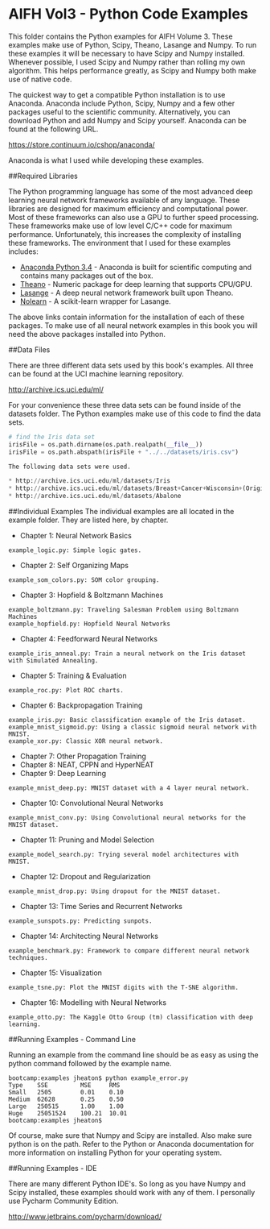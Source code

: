 AIFH Vol3  - Python Code Examples
====
This folder contains the Python examples for AIFH Volume 3.  These examples make use of 
Python, Scipy, Theano, Lasange and Numpy.  To run these examples it will be necessary to 
have Scipy and Numpy installed.  Whenever possible, I used Scipy and Numpy rather than 
rolling my own algorithm.  This helps performance greatly, as Scipy and Numpy both make 
use of native  code.

The quickest way to get a compatible Python installation is to use Anaconda.  Anaconda
include Python, Scipy, Numpy and a few other packages useful to the scientific community.
Alternatively, you can download Python and add Numpy and Scipy yourself.  Anaconda
can be found at the following URL.

https://store.continuum.io/cshop/anaconda/

Anaconda is what I used while developing these examples.

##Required Libraries

The Python programming language has some of the most advanced deep learning neural network
frameworks available of any language.  These libraries are designed for maximum 
efficiency and computational power.  Most of these frameworks can also use a GPU to 
further speed processing.  These frameworks make use of low level C/C++ code for 
maximum performance.  Unfortunately, this increases the complexity of installing these
frameworks.  The environment that I used for these examples includes:

* [Anaconda Python 3.4](https://www.continuum.io/downloads) - Anaconda is built for scientific computing and contains many packages out of the box.  
* [Theano](http://deeplearning.net/software/theano/install.html) - Numeric package for deep learning that supports CPU/GPU.
* [Lasange](http://lasagne.readthedocs.org/en/latest/) - A deep neural network framework built upon Theano.
* [Nolearn](https://pythonhosted.org/nolearn/) - A scikit-learn wrapper for Lasange.

The above links contain information for the installation of each of these packages.  To 
make use of all neural network examples in this book you will need the above packages
installed into Python. 

##Data Files

There are three different data sets used by this book's examples.  All three can be found
at the UCI machine learning repository.

http://archive.ics.uci.edu/ml/

For your convenience these three data sets can be found inside of the datasets folder.
The Python examples make use of this code to find the data sets.

```python
# find the Iris data set
irisFile = os.path.dirname(os.path.realpath(__file__))
irisFile = os.path.abspath(irisFile + "../../datasets/iris.csv")

The following data sets were used.

* http://archive.ics.uci.edu/ml/datasets/Iris
* http://archive.ics.uci.edu/ml/datasets/Breast+Cancer+Wisconsin+(Original)
* http://archive.ics.uci.edu/ml/datasets/Abalone
```

##Individual Examples
The individual examples are all located in the example folder.  They are listed here,
by chapter.

* Chapter 1: Neural Network Basics
```
example_logic.py: Simple logic gates.
```
* Chapter 2: Self Organizing Maps
```
example_som_colors.py: SOM color grouping.
```
* Chapter 3: Hopfield & Boltzmann Machines
```
example_boltzmann.py: Traveling Salesman Problem using Boltzmann Machines
example_hopfield.py: Hopfield Neural Networks
```
* Chapter 4: Feedforward Neural Networks
```
example_iris_anneal.py: Train a neural network on the Iris dataset with Simulated Annealing.
```
* Chapter 5: Training & Evaluation
```
example_roc.py: Plot ROC charts.
```
* Chapter 6: Backpropagation Training
```
example_iris.py: Basic classification example of the Iris dataset.
example_mnist_sigmoid.py: Using a classic sigmoid neural network with MNIST.
example_xor.py: Classic XOR neural network.
```
* Chapter 7: Other Propagation Training
* Chapter 8: NEAT, CPPN and HyperNEAT
* Chapter 9: Deep Learning
```
example_mnist_deep.py: MNIST dataset with a 4 layer neural network.
```
* Chapter 10: Convolutional Neural Networks
```
example_mnist_conv.py: Using Convolutional neural networks for the MNIST dataset.
```
* Chapter 11: Pruning and Model Selection
```
example_model_search.py: Trying several model architectures with MNIST.
```
* Chapter 12: Dropout and Regularization
```
example_mnist_drop.py: Using dropout for the MNIST dataset.
```
* Chapter 13: Time Series and Recurrent Networks
```
example_sunspots.py: Predicting sunpots.
```
* Chapter 14: Architecting Neural Networks
```
example_benchmark.py: Framework to compare different neural network techniques.
```
* Chapter 15: Visualization
```
example_tsne.py: Plot the MNIST digits with the T-SNE algorithm.
```
* Chapter 16: Modelling with Neural Networks
```
example_otto.py: The Kaggle Otto Group (tm) classification with deep learning.
```

##Running Examples - Command Line

Running an example from the command line should be as easy as using the python command
followed by the example name.

```
bootcamp:examples jheaton$ python example_error.py
Type	SSE			MSE		RMS
Small	2505		0.01	0.10
Medium	62628		0.25	0.50
Large	250515		1.00	1.00
Huge	25051524	100.21	10.01
bootcamp:examples jheaton$ 
```

Of course, make sure that Numpy and Scipy are installed.  Also make sure python is 
on the path.  Refer to the Python or Anaconda documentation for more information on
installing Python for your operating system.

##Running Examples - IDE

There are many different Python IDE's.  So long as you have Numpy and Scipy installed,
these examples should work with any of them.  I personally use Pycharm Community Edition.

http://www.jetbrains.com/pycharm/download/